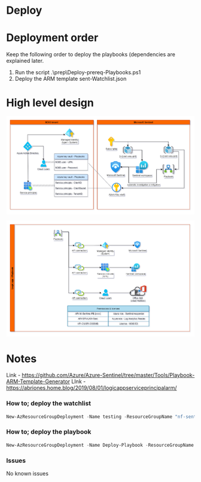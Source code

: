 # Deploy 

# Deployment order
Keep the following order to deploy the playbooks (dependencies are explained later.

1. Run the script .\prep\Deploy-prereq-Playbooks.ps1 
2. Deploy the ARM template sent-Watchlist.json


# High level design

![alt-text](./scr/HLD/HLD-Playbook.png "High level overview playbooks in Sentinel")


![alt-text](./scr/HLD/HLD-Playbook-detailed-API.png "Detailed overview playbooks")


# Notes

Link - https://github.com/Azure/Azure-Sentinel/tree/master/Tools/Playbook-ARM-Template-Generator
LInk - https://abriones.home.blog/2019/08/01/logicappserviceprincipalarm/


### How to; deploy the watchlist

``` PowerShell
New-AzResourceGroupDeployment -Name testing -ResourceGroupName "nf-sentinel-weu-prd" -TemplateFile .\Prep\Sent-Watchlist.json -WorkspaceName "nf-Tristan-sent-weu-prd"
``` 


### How to; deploy the playbook

``` PowerShell
New-AzResourceGroupDeployment -Name Deploy-Playbook -ResourceGroupName "nf-sentinel-weu-prd" -TemplateFile .\playbook\ai-sentinel-bypass-conditional-access-rule-in-Azure-AD\azuredeploy.json
``` 

### Issues

No known issues